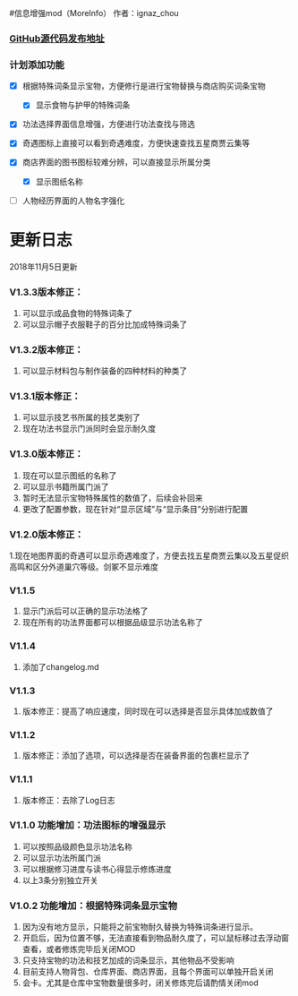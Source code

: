 
#信息增强mod（MoreInfo）
作者：ignaz_chou
### [GitHub源代码发布地址](https://github.com/phorcys/Taiwu_mods)


### 计划添加功能

- [x] 根据特殊词条显示宝物，方便修行是进行宝物替换与商店购买词条宝物
	- [x] 显示食物与护甲的特殊词条
- [x] 功法选择界面信息增强，方便进行功法查找与筛选
- [x] 奇遇图标上直接可以看到奇遇难度，方便快速查找五星商贾云集等
- [x] 商店界面的图书图标较难分辨，可以直接显示所属分类
	- [x] 显示图纸名称
- [ ] 人物经历界面的人物名字强化



# 更新日志
2018年11月5日更新
### V1.3.3版本修正：
1. 	可以显示成品食物的特殊词条了
2.	可以显示帽子衣服鞋子的百分比加成特殊词条了

### V1.3.2版本修正：
1.	可以显示材料包与制作装备的四种材料的种类了

### V1.3.1版本修正：
1.	可以显示技艺书所属的技艺类别了
2.	现在功法书显示门派同时会显示耐久度

### V1.3.0版本修正：
1.	现在可以显示图纸的名称了
2.	可以显示书籍所属门派了
3.	暂时无法显示宝物特殊属性的数值了，后续会补回来
4.	更改了配置参数，现在针对“显示区域”与“显示条目”分别进行配置

### V1.2.0版本修正：
1.现在地图界面的奇遇可以显示奇遇难度了，方便去找五星商贾云集以及五星促织高鸣和区分外道巢穴等级。剑冢不显示难度

### V1.1.5
1. 显示门派后可以正确的显示功法格了
2. 现在所有的功法界面都可以根据品级显示功法名称了

### V1.1.4
1. 添加了changelog.md

### V1.1.3
1. 版本修正：提高了响应速度，同时现在可以选择是否显示具体加成数值了

### V1.1.2
1. 版本修正：添加了选项，可以选择是否在装备界面的包裹栏显示了

### V1.1.1
1. 版本修正：去除了Log日志

### V1.1.0 功能增加：功法图标的增强显示	
1. 可以按照品级颜色显示功法名称
2. 可以显示功法所属门派
3. 可以根据修习进度与读书心得显示修炼进度
4. 以上3条分别独立开关

### V1.0.2 功能增加：根据特殊词条显示宝物
1. 因为没有地方显示，只能将之前宝物耐久替换为特殊词条进行显示。
2. 开启后，因为位置不够，无法直接看到物品耐久度了，可以鼠标移过去浮动窗查看，或者修炼完毕后关闭MOD
3. 只支持宝物的功法和技艺加成的词条显示，其他物品不受影响
4. 目前支持人物背包、仓库界面、商店界面，且每个界面可以单独开启关闭
5. 会卡。尤其是仓库中宝物数量很多时，闭关修炼完后请酌情关闭mod

